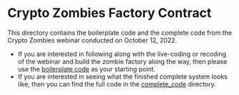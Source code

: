 # Crypto Zombies Factory Contract

This directory contains the boilerplate code and the complete code from the Crypto Zombies webinar conducted on October 12, 2022. 

* If you are interested in following along with the live-coding or recoding of the webinar and build the zombie factory along the way, then please use the [boilerplate code](./boilerplate/) as your starting point.
* If you are interested in seeing what the finished complete system looks like, then you can find the full code in the [complete_code](./complete_code/) directory.